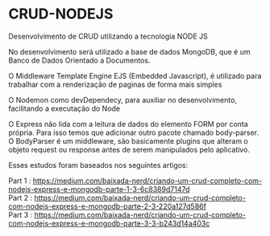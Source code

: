 # CRUD-NODEJS

Desenvolvimento de CRUD utilizando a tecnologia NODE JS

No desenvolvimento será utilizado a base de dados MongoDB, que é um Banco de Dados Orientado a Documentos.

O Middleware Template Engine EJS (Embedded Javascript), é utilizado para trabalhar com a renderização de paginas de forma mais simples
  
O Nodemon como devDependecy, para auxiliar no desenvolvimento, facilitando a executação do Node

O Express não lida com a leitura de dados do elemento FORM por conta própria. Para isso temos que adicionar outro pacote chamado body-parser. O BodyParser é um middleware, são basicamente plugins que alteram o objeto request ou response antes de serem manipulados pelo aplicativo.
  
Esses estudos foram baseados nos seguintes artigos:

Part 1 : https://medium.com/baixada-nerd/criando-um-crud-completo-com-nodejs-express-e-mongodb-parte-1-3-6c8389d7147d
<br>
Part 2 : https://medium.com/baixada-nerd/criando-um-crud-completo-com-nodejs-express-e-mongodb-parte-2-3-220a127d586f
<br>
Part 3 : https://medium.com/baixada-nerd/criando-um-crud-completo-com-nodejs-express-e-mongodb-parte-3-3-b243d14a403c


